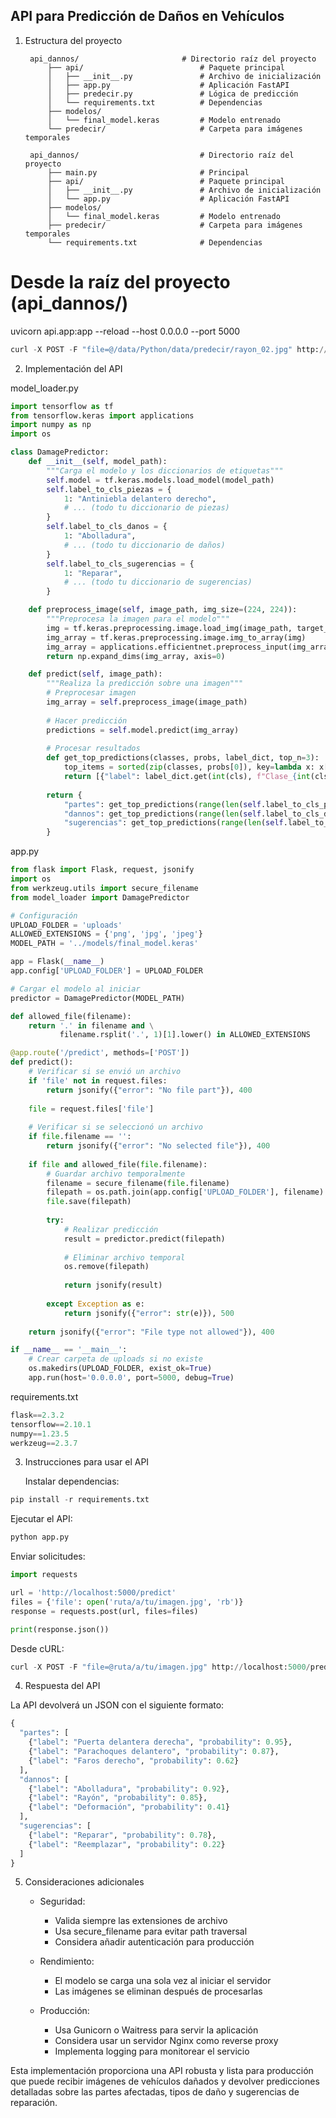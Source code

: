 ## API para Predicción de Daños en Vehículos

1. Estructura del proyecto

        api_dannos/                       # Directorio raíz del proyecto
            ├── api/                          # Paquete principal
            │   ├── __init__.py               # Archivo de inicialización
            │   ├── app.py                    # Aplicación FastAPI
            │   ├── predecir.py               # Lógica de predicción
            │   └── requirements.txt          # Dependencias
            ├── modelos/
            │   └── final_model.keras         # Modelo entrenado
            └── predecir/                     # Carpeta para imágenes temporales

        api_dannos/                           # Directorio raíz del proyecto
            ├── main.py                       # Principal
            ├── api/                          # Paquete principal
            │   ├── __init__.py               # Archivo de inicialización
            │   └── app.py                    # Aplicación FastAPI
            ├── modelos/
            │   └── final_model.keras         # Modelo entrenado
            ├── predecir/                     # Carpeta para imágenes temporales
            └── requirements.txt              # Dependencias

# Desde la raíz del proyecto (api_dannos/)
uvicorn api.app:app --reload --host 0.0.0.0 --port 5000


```python
curl -X POST -F "file=@/data/Python/data/predecir/rayon_02.jpg" http://localhost:5000/predict
```

2. Implementación del API

model_loader.py


```python
import tensorflow as tf
from tensorflow.keras import applications
import numpy as np
import os

class DamagePredictor:
    def __init__(self, model_path):
        """Carga el modelo y los diccionarios de etiquetas"""
        self.model = tf.keras.models.load_model(model_path)
        self.label_to_cls_piezas = {
            1: "Antiniebla delantero derecho",
            # ... (todo tu diccionario de piezas)
        }
        self.label_to_cls_danos = {
            1: "Abolladura",
            # ... (todo tu diccionario de daños)
        }
        self.label_to_cls_sugerencias = {
            1: "Reparar",
            # ... (todo tu diccionario de sugerencias)
        }

    def preprocess_image(self, image_path, img_size=(224, 224)):
        """Preprocesa la imagen para el modelo"""
        img = tf.keras.preprocessing.image.load_img(image_path, target_size=img_size)
        img_array = tf.keras.preprocessing.image.img_to_array(img)
        img_array = applications.efficientnet.preprocess_input(img_array)
        return np.expand_dims(img_array, axis=0)

    def predict(self, image_path):
        """Realiza la predicción sobre una imagen"""
        # Preprocesar imagen
        img_array = self.preprocess_image(image_path)
        
        # Hacer predicción
        predictions = self.model.predict(img_array)
        
        # Procesar resultados
        def get_top_predictions(classes, probs, label_dict, top_n=3):
            top_items = sorted(zip(classes, probs[0]), key=lambda x: x[1], reverse=True)[:top_n]
            return [{"label": label_dict.get(int(cls), f"Clase_{int(cls)}"), "probability": float(prob)} for cls, prob in top_items]
        
        return {
            "partes": get_top_predictions(range(len(self.label_to_cls_piezas)), predictions[0], self.label_to_cls_piezas),
            "dannos": get_top_predictions(range(len(self.label_to_cls_danos)), predictions[1], self.label_to_cls_danos),
            "sugerencias": get_top_predictions(range(len(self.label_to_cls_sugerencias)), predictions[2], self.label_to_cls_sugerencias)
        }
```

app.py


```python
from flask import Flask, request, jsonify
import os
from werkzeug.utils import secure_filename
from model_loader import DamagePredictor

# Configuración
UPLOAD_FOLDER = 'uploads'
ALLOWED_EXTENSIONS = {'png', 'jpg', 'jpeg'}
MODEL_PATH = '../models/final_model.keras'

app = Flask(__name__)
app.config['UPLOAD_FOLDER'] = UPLOAD_FOLDER

# Cargar el modelo al iniciar
predictor = DamagePredictor(MODEL_PATH)

def allowed_file(filename):
    return '.' in filename and \
           filename.rsplit('.', 1)[1].lower() in ALLOWED_EXTENSIONS

@app.route('/predict', methods=['POST'])
def predict():
    # Verificar si se envió un archivo
    if 'file' not in request.files:
        return jsonify({"error": "No file part"}), 400
    
    file = request.files['file']
    
    # Verificar si se seleccionó un archivo
    if file.filename == '':
        return jsonify({"error": "No selected file"}), 400
    
    if file and allowed_file(file.filename):
        # Guardar archivo temporalmente
        filename = secure_filename(file.filename)
        filepath = os.path.join(app.config['UPLOAD_FOLDER'], filename)
        file.save(filepath)
        
        try:
            # Realizar predicción
            result = predictor.predict(filepath)
            
            # Eliminar archivo temporal
            os.remove(filepath)
            
            return jsonify(result)
        
        except Exception as e:
            return jsonify({"error": str(e)}), 500
    
    return jsonify({"error": "File type not allowed"}), 400

if __name__ == '__main__':
    # Crear carpeta de uploads si no existe
    os.makedirs(UPLOAD_FOLDER, exist_ok=True)
    app.run(host='0.0.0.0', port=5000, debug=True)
```

requirements.txt


```python
flask==2.3.2
tensorflow==2.10.1
numpy==1.23.5
werkzeug==2.3.7
```

3. Instrucciones para usar el API

    Instalar dependencias:


```python
pip install -r requirements.txt
```

Ejecutar el API:


```python
python app.py
```

Enviar solicitudes:


```python
import requests

url = 'http://localhost:5000/predict'
files = {'file': open('ruta/a/tu/imagen.jpg', 'rb')}
response = requests.post(url, files=files)

print(response.json())
```

Desde cURL:


```python
curl -X POST -F "file=@ruta/a/tu/imagen.jpg" http://localhost:5000/predict
```

4. Respuesta del API

La API devolverá un JSON con el siguiente formato:


```python
{
  "partes": [
    {"label": "Puerta delantera derecha", "probability": 0.95},
    {"label": "Parachoques delantero", "probability": 0.87},
    {"label": "Faros derecho", "probability": 0.62}
  ],
  "dannos": [
    {"label": "Abolladura", "probability": 0.92},
    {"label": "Rayón", "probability": 0.85},
    {"label": "Deformación", "probability": 0.41}
  ],
  "sugerencias": [
    {"label": "Reparar", "probability": 0.78},
    {"label": "Reemplazar", "probability": 0.22}
  ]
}
```

5. Consideraciones adicionales

    - Seguridad:
        - Valida siempre las extensiones de archivo
        - Usa secure_filename para evitar path traversal
        - Considera añadir autenticación para producción

    - Rendimiento:
        - El modelo se carga una sola vez al iniciar el servidor
        - Las imágenes se eliminan después de procesarlas

    - Producción:
        - Usa Gunicorn o Waitress para servir la aplicación
        - Considera usar un servidor Nginx como reverse proxy
        - Implementa logging para monitorear el servicio

Esta implementación proporciona una API robusta y lista para producción que puede recibir imágenes de vehículos dañados y devolver predicciones detalladas sobre las partes afectadas, tipos de daño y sugerencias de reparación.
